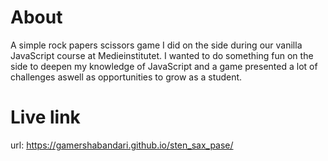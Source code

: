 # About
A simple rock papers scissors game I did on the side during our vanilla JavaScript course at Medieinstitutet. I wanted to do something fun on the side to deepen my knowledge of JavaScript and a game presented a lot of challenges aswell as opportunities to grow as a student.

# Live link
url: https://gamershabandari.github.io/sten_sax_pase/